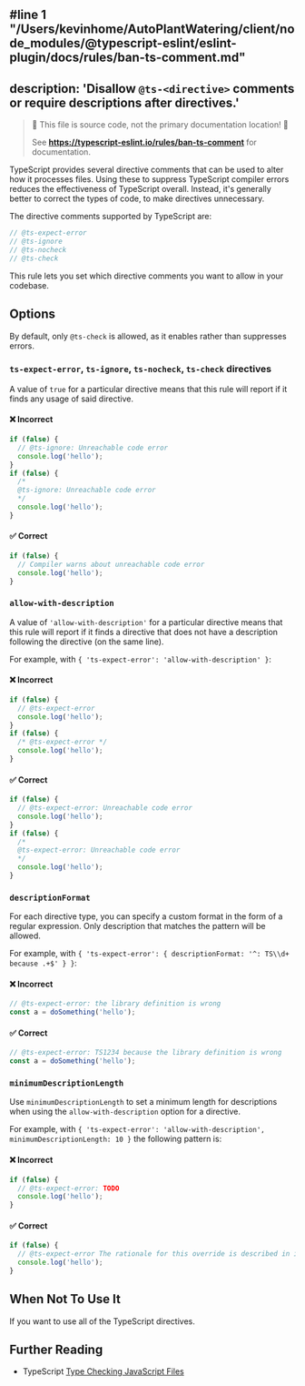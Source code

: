 #line 1 "/Users/kevinhome/AutoPlantWatering/client/node_modules/@typescript-eslint/eslint-plugin/docs/rules/ban-ts-comment.md"
---
description: 'Disallow `@ts-<directive>` comments or require descriptions after directives.'
---

> 🛑 This file is source code, not the primary documentation location! 🛑
>
> See **https://typescript-eslint.io/rules/ban-ts-comment** for documentation.

TypeScript provides several directive comments that can be used to alter how it processes files.
Using these to suppress TypeScript compiler errors reduces the effectiveness of TypeScript overall.
Instead, it's generally better to correct the types of code, to make directives unnecessary.

The directive comments supported by TypeScript are:

```ts
// @ts-expect-error
// @ts-ignore
// @ts-nocheck
// @ts-check
```

This rule lets you set which directive comments you want to allow in your codebase.

## Options

By default, only `@ts-check` is allowed, as it enables rather than suppresses errors.

### `ts-expect-error`, `ts-ignore`, `ts-nocheck`, `ts-check` directives

A value of `true` for a particular directive means that this rule will report if it finds any usage of said directive.

<!--tabs-->

#### ❌ Incorrect

```ts
if (false) {
  // @ts-ignore: Unreachable code error
  console.log('hello');
}
if (false) {
  /*
  @ts-ignore: Unreachable code error
  */
  console.log('hello');
}
```

#### ✅ Correct

```ts
if (false) {
  // Compiler warns about unreachable code error
  console.log('hello');
}
```

### `allow-with-description`

A value of `'allow-with-description'` for a particular directive means that this rule will report if it finds a directive that does not have a description following the directive (on the same line).

For example, with `{ 'ts-expect-error': 'allow-with-description' }`:

<!--tabs-->

#### ❌ Incorrect

```ts
if (false) {
  // @ts-expect-error
  console.log('hello');
}
if (false) {
  /* @ts-expect-error */
  console.log('hello');
}
```

#### ✅ Correct

```ts
if (false) {
  // @ts-expect-error: Unreachable code error
  console.log('hello');
}
if (false) {
  /*
  @ts-expect-error: Unreachable code error
  */
  console.log('hello');
}
```

### `descriptionFormat`

For each directive type, you can specify a custom format in the form of a regular expression. Only description that matches the pattern will be allowed.

For example, with `{ 'ts-expect-error': { descriptionFormat: '^: TS\\d+ because .+$' } }`:

<!--tabs-->

#### ❌ Incorrect

```ts
// @ts-expect-error: the library definition is wrong
const a = doSomething('hello');
```

#### ✅ Correct

```ts
// @ts-expect-error: TS1234 because the library definition is wrong
const a = doSomething('hello');
```

### `minimumDescriptionLength`

Use `minimumDescriptionLength` to set a minimum length for descriptions when using the `allow-with-description` option for a directive.

For example, with `{ 'ts-expect-error': 'allow-with-description', minimumDescriptionLength: 10 }` the following pattern is:

<!--tabs-->

#### ❌ Incorrect

```ts
if (false) {
  // @ts-expect-error: TODO
  console.log('hello');
}
```

#### ✅ Correct

```ts
if (false) {
  // @ts-expect-error The rationale for this override is described in issue #1337 on GitLab
  console.log('hello');
}
```

## When Not To Use It

If you want to use all of the TypeScript directives.

## Further Reading

- TypeScript [Type Checking JavaScript Files](https://www.typescriptlang.org/docs/handbook/type-checking-javascript-files.html)
